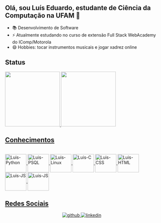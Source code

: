 ## Olá, sou Luís Eduardo, estudante de Ciência da Computação na UFAM 👋
- 📚 Desenvolvimento de Software
- ⚡ Atualmente estudando no curso de extensão Full Stack WebAcademy do IComp/Motorola
- 😄 Hobbies: tocar instrumentos musicais e jogar xadrez online
## Status
<div>
  <a href="https://github.com/eduardoluis14">
  <img height="180em" src="https://github-readme-stats.vercel.app/api?username=eduardoluis14&show_icons=true&theme=dark&include_all_commits=true&count_private_true" />
  <img height="180em" src="https://github-readme-stats.vercel.app/api/top-langs/?username=eduardoluis14&slayout=compact&langs_count=16&theme=dark" />
</div>

## Conhecimentos
<div style="display: inline_block"><br>
  <img align="center" alt="Luis-Python" height="60" width="70" src="https://cdn.jsdelivr.net/gh/devicons/devicon@latest/icons/python/python-original-wordmark.svg" />
  <img align="center" alt="Luis-PSQL" height="60" width="70" src="https://cdn.jsdelivr.net/gh/devicons/devicon@latest/icons/postgresql/postgresql-original-wordmark.svg" />
  <img align="center" alt="Luis-Linux" height="60" width="70" src="https://cdn.jsdelivr.net/gh/devicons/devicon@latest/icons/linux/linux-original.svg" />
  <img align="center" alt="Luis-C" height="60" width="70" src="https://cdn.jsdelivr.net/gh/devicons/devicon@latest/icons/c/c-original.svg" />
  <img align="center" alt="Luis-CSS" height="60" width="70" src="https://cdn.jsdelivr.net/gh/devicons/devicon@latest/icons/css3/css3-original.svg" />
  <img align="center" alt="Luis-HTML" height="60" width="70" src="https://cdn.jsdelivr.net/gh/devicons/devicon@latest/icons/html5/html5-original.svg" />
  <img align="center" alt="Luis-JS" height="60" width="70" src="https://cdn.jsdelivr.net/gh/devicons/devicon@latest/icons/javascript/javascript-original.svg" />
  <img align="center" alt="Luis-JS" height="60" width="70" src="https://cdn.jsdelivr.net/gh/devicons/devicon@latest/icons/git/git-original.svg" />
          
</div>

## Redes Sociais 
<div align="center">
<a href="https://github.com/eduardoluis14" target="_blank">
<img src=https://img.shields.io/badge/github-%2324292e.svg?&style=for-the-badge&logo=github&logoColor=white alt=github style="margin-bottom: 5px;" />
</a>
<a href="https://linkedin.com/in/luís-negreiros" target="_blank">
<img src=https://img.shields.io/badge/linkedin-%231E77B5.svg?&style=for-the-badge&logo=linkedin&logoColor=white alt=linkedin style="margin-bottom: 5px;" />
</a>

<!--
**eduardoluis14/eduardoluis14** is a ✨ _special_ ✨ repository because its `README.md` (this file) appears on your GitHub profile.

Here are some ideas to get you started:

- 🔭 I’m currently working on ...
- 🌱 I’m currently learning ...
- 👯 I’m looking to collaborate on ...
- 🤔 I’m looking for help with ...
- 💬 Ask me about ...
- 📫 How to reach me: ...
- 😄 Pronouns: ...
- ⚡ Fun fact: ...
-->
